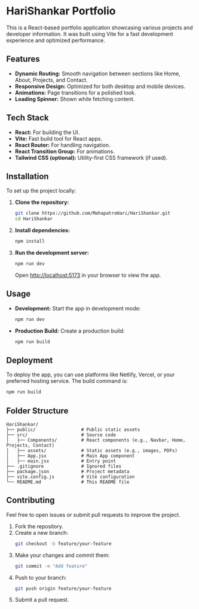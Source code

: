 # HariShankar Portfolio

This is a React-based portfolio application showcasing various projects and developer information. It was built using Vite for a fast development experience and optimized performance.

## Features

- **Dynamic Routing:** Smooth navigation between sections like Home, About, Projects, and Contact.
- **Responsive Design:** Optimized for both desktop and mobile devices.
- **Animations:** Page transitions for a polished look.
- **Loading Spinner:** Shown while fetching content.

## Tech Stack

- **React:** For building the UI.
- **Vite:** Fast build tool for React apps.
- **React Router:** For handling navigation.
- **React Transition Group:** For animations.
- **Tailwind CSS (optional):** Utility-first CSS framework (if used).

## Installation

To set up the project locally:

1. **Clone the repository:**
   ```bash
   git clone https://github.com/MahapatroHari/HariShankar.git
   cd HariShankar
   ```
2. **Install dependencies:**
   ```bash
   npm install
   ```
3. **Run the development server:**
   ```bash
   npm run dev
   ```
   Open [http://localhost:5173](http://localhost:5173) in your browser to view the app.

## Usage

- **Development:** Start the app in development mode:
  ```bash
  npm run dev
  ```
- **Production Build:** Create a production build:
  ```bash
  npm run build
  ```

## Deployment

To deploy the app, you can use platforms like Netlify, Vercel, or your preferred hosting service. The build command is:
```bash
npm run build
```

## Folder Structure

```
HariShankar/
├── public/                 # Public static assets
├── src/                    # Source code
│   ├── Components/         # React components (e.g., Navbar, Home, Projects, Contact)
│   ├── assets/             # Static assets (e.g., images, PDFs)
│   ├── App.jsx             # Main App component
│   ├── main.jsx            # Entry point
├── .gitignore              # Ignored files
├── package.json            # Project metadata
├── vite.config.js          # Vite configuration
└── README.md               # This README file
```

## Contributing

Feel free to open issues or submit pull requests to improve the project.

1. Fork the repository.
2. Create a new branch:
   ```bash
   git checkout -b feature/your-feature
   ```
3. Make your changes and commit them:
   ```bash
   git commit -m "Add feature"
   ```
4. Push to your branch:
   ```bash
   git push origin feature/your-feature
   ```
5. Submit a pull request.
